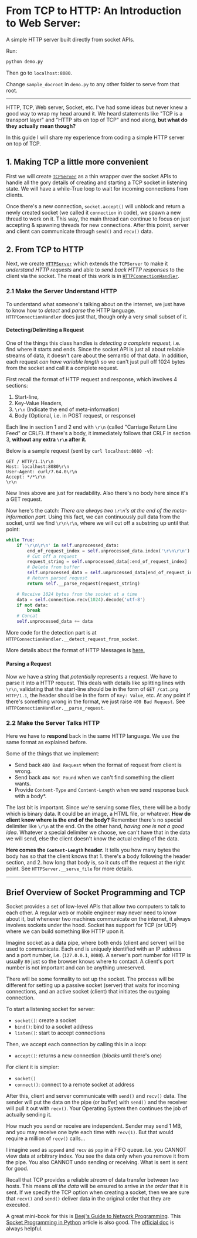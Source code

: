 # From TCP to HTTP: An Introduction to Web Server: 
A simple HTTP server built directly from socket APIs. 

Run:
```python
python demo.py
```
Then go to `localhost:8080`.

Change `sample_docroot` in `demo.py` to any other folder to serve from that root.

---

HTTP, TCP, Web server, Socket, etc. I've had some ideas but never knew a good way to wrap my head around it. We heard statements like "TCP is a transport layer" and "HTTP sits on top of TCP" and nod along, **but what do they actually mean though?**

In this guide I will share my experience from coding a simple HTTP server on top of TCP.

## 1. Making TCP a little more convenient
First we will create [`TCPServer`](./httpserver/TCPServer.py) as a thin wrapper over the socket APIs to handle all the gory details of creating and starting a TCP socket in listening state. We will have a while-True loop to wait for incoming connections from clients. 

Once there's a new connection, `socket.accept()` will unblock and return a newly created socket (we called it `connection` in code), we spawn a new thread to work on it. This way, the main thread can continue to focus on just accepting & spawning threads for new connections. After this poinit, server and client can communicate through `send()` and `recv()` data.

## 2. From TCP to HTTP
Next, we create [`HTTPServer`](./httpserver/HTTPServer.py) which extends the `TCPServer` to make it *understand HTTP requests* and able to *send back HTTP responses* to the client via the socket. The meat of this work is in [`HTTPConnectionHandler`](./httpserver/HTTPConnectionHandler.py). 

### 2.1 Make the Server Understand HTTP

To understand what someone's talking about on the internet, we just have to know how to *detect* and *parse* the HTTP language. `HTTPConnectionHandler` does just that, though only a very small subset of it.

#### Detecting/Delimiting a Request
One of the things this class handles is *detecting a complete request*, i.e. find where it starts and ends. Since the socket API is just all about reliable streams of data, it doesn't care about the semantic of that data. In addition, each request *can have variable length* so we can't just pull off 1024 bytes from the socket and call it a complete request.

First recall the format of HTTP request and response, which involves 4 sections: 
1. Start-line, 
2. Key-Value Headers,
3. `\r\n` (Indicate the end of meta-information)
4. Body (Optional, i.e. in POST request, or response)

Each line in section 1 and 2 end with `\r\n` (called "Carriage Return Line Feed" or CRLF). If there's a body, it immediately follows that CRLF in section 3, **without any extra `\r\n` after it.**

Below is a sample request (sent by `curl localhost:8080 -v`):
```
GET / HTTP/1.1\r\n
Host: localhost:8080\r\n
User-Agent: curl/7.64.0\r\n
Accept: */*\r\n
\r\n
```
New lines above are just for readability. Also there's no body here since it's a GET request.

Now here's the catch: *There are always two `\r\n`'s at the end of the meta-information part.* Using this fact, we can continuously pull data from the socket, until we find `\r\n\r\n`, where we will cut off a substring up until that point:
```python
while True:
    if '\r\n\r\n' in self.unprocessed_data:
        end_of_request_index = self.unprocessed_data.index('\r\n\r\n')
        # Cut off a request
        request_string = self.unprocessed_data[:end_of_request_index]
        # Delete from buffer
        self.unprocessed_data = self.unprocessed_data[end_of_request_index+len('\r\n\r\n'):]
        # Return parsed request
        return self.__parse_request(request_string)

    # Receive 1024 bytes from the socket at a time
    data = self.connection.recv(1024).decode('utf-8')
    if not data:
        break
    # Concat
    self.unprocessed_data += data
```
More code for the detection part is at `HTTPConnectionHandler.__detect_request_from_socket`.

More details about the format of HTTP Messages is [here.](https://developer.mozilla.org/en-US/docs/Web/HTTP/Messages)

#### Parsing a Request
Now we have a string that *potentially* represents a request. We have to parse it into a HTTP request. This deals with details like splitting lines with `\r\n`, validating that the start-line should be in the form of `GET /cat.png HTTP/1.1`, the header should be in the form of `Key: Value`, etc. At any point if there's something wrong in the format, we just raise `400 Bad Request`. See `HTTPConnectionHandler.__parse_request`.

### 2.2 Make the Server Talks HTTP
Here we have to **respond** back in the same HTTP language. We use the same format as explained before.

Some of the things that we implement: 
- Send back `400 Bad Request` when the format of request from client is wrong.
- Send back `404 Not Found` when we can't find something the client wants.
- Provide `Content-Type` and `Content-Length` when we send response back with a body*.

The last bit is important. Since we're serving some files, there will be a body which is binary data. It could be an image, a HTML file, or whatever. **How do client know where is the end of the body?** Remember there's no special delimiter like `\r\n` at the end. On the other hand, *having one is not a good idea*. Whatever a special delimiter we choose, we can't have that in the data we will send, else the client doesn't know the actual ending of the data.

**Here comes the `Content-Length` header.** It tells you how many bytes the body has so that the client knows that 1. there's a body following the header section, and 2. how long that body is, so it cuts off the request at the right point. See `HTTPServer.__serve_file` for more details.

---
## Brief Overview of Socket Programming and TCP

Socket provides a set of low-level APIs that allow two computers to talk to each other. A regular web or mobile engineer may never need to know about it, but whenever two machines communicate on the internet, it always involves sockets under the hood. Socket has support for TCP (or UDP) where we can build something like HTTP upon it.

Imagine socket as a data pipe, where both ends (client and server) will be used to communicate. Each end is uniquely identified with an IP address and a port number, i.e. (`127.0.0.1`, `8080`). A server's port number for HTTP is usually `80` just so the browser knows where to contact. A client's port number is not important and can be anything unreserved.

There will be some formality to set up the socket. The process will be different for setting up a passive socket (server) that waits for incoming connections, and an active socket (client) that initiates the outgoing connection.

To start a listening socket for server:
- `socket()`: create a socket
- `bind()`: bind to a socket address
- `listen()`: start to accept connections

Then, we accept each connection by calling this in a loop:
- `accept()`: returns a new connection (*blocks* until there's one)

For client it is simpler:
- `socket()`
- `connect()`: connect to a remote socket at address

After this, client and server communicate with `send()` and `recv()` data. The sender will put the data on the pipe (or buffer) with `send()` and the receiver will pull it out with `recv()`. Your Operating System then continues the job of actually sending it.

How much you send or receive are independent. Sender may send 1 MB, and you may receive one byte each time with `recv(1)`. But that would require a million of `recv()` calls...

I imagine `send` as `append` and `recv` as `pop` in a FIFO queue. I.e. you CANNOT view data at arbitrary index. You see the data only when you remove it from the pipe. You also CANNOT undo sending or receiving. What is sent is sent for good.

Recall that TCP provides a reliable *stream* of data transfer between two hosts. This means *all the data* will be ensured to arrive *in the order* that it is sent. If we specify the TCP option when creating a socket, then we are sure that `recv()` and `send()` deliver data in the original order that they are executed.

A great mini-book for this is [Beej's Guide to Network Programming](https://beej.us/guide/bgnet/). This [Socket Programming in Python](https://realpython.com/python-sockets) article is also good. The [official doc](https://docs.python.org/3/library/socket.html) is always helpful.
